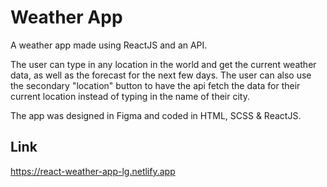 # Weather App

A weather app made using ReactJS and an API.

The user can type in any location in the world and get the current weather data, as well as the forecast for the next few days. The user can also use the secondary "location" button to have the api fetch the data for their current location instead of typing in the name of their city.

The app was designed in Figma and coded in HTML, SCSS & ReactJS.

## Link

https://react-weather-app-lg.netlify.app
